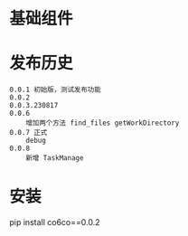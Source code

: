 # 基础组件

# 发布历史

```
0.0.1 初始版，测试发布功能
0.0.2
0.0.3.230817
0.0.6
    增加两个方法 find_files getWorkDirectory
0.0.7 正式
    debug
0.0.8
    新增 TaskManage

```

# 安装

pip install co6co==0.0.2
